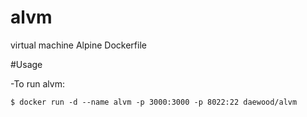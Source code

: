# alvm
virtual machine Alpine Dockerfile

#Usage

-To run alvm:
```
$ docker run -d --name alvm -p 3000:3000 -p 8022:22 daewood/alvm

